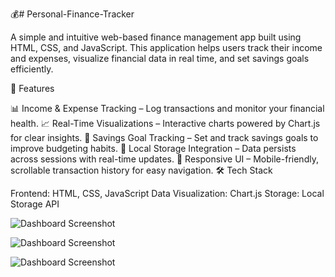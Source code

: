 💰# Personal-Finance-Tracker

A simple and intuitive web-based finance management app built using HTML, CSS, and JavaScript. This application helps users track their income and expenses, visualize financial data in real time, and set savings goals efficiently.

🚀 Features

📊 Income & Expense Tracking – Log transactions and monitor your financial health. 
📈 Real-Time Visualizations – Interactive charts powered by Chart.js for clear insights. 
🎯 Savings Goal Tracking – Set and track savings goals to improve budgeting habits.
💾 Local Storage Integration – Data persists across sessions with real-time updates.
📱 Responsive UI – Mobile-friendly, scrollable transaction history for easy navigation.
🛠️ Tech Stack

Frontend: HTML, CSS, JavaScript
Data Visualization: Chart.js
Storage: Local Storage API

![Dashboard Screenshot](https://private-user-images.githubusercontent.com/197348265/408822421-9cfa77e3-b4ec-4536-a2bd-e078b1d32f01.png?jwt=eyJhbGciOiJIUzI1NiIsInR5cCI6IkpXVCJ9.eyJpc3MiOiJnaXRodWIuY29tIiwiYXVkIjoicmF3LmdpdGh1YnVzZXJjb250ZW50LmNvbSIsImtleSI6ImtleTUiLCJleHAiOjE3Mzg0MzkzMzAsIm5iZiI6MTczODQzOTAzMCwicGF0aCI6Ii8xOTczNDgyNjUvNDA4ODIyNDIxLTljZmE3N2UzLWI0ZWMtNDUzNi1hMmJkLWUwNzhiMWQzMmYwMS5wbmc_WC1BbXotQWxnb3JpdGhtPUFXUzQtSE1BQy1TSEEyNTYmWC1BbXotQ3JlZGVudGlhbD1BS0lBVkNPRFlMU0E1M1BRSzRaQSUyRjIwMjUwMjAxJTJGdXMtZWFzdC0xJTJGczMlMkZhd3M0X3JlcXVlc3QmWC1BbXotRGF0ZT0yMDI1MDIwMVQxOTQzNTBaJlgtQW16LUV4cGlyZXM9MzAwJlgtQW16LVNpZ25hdHVyZT0xOGYxOTFiYjllM2I5NzQ5NWUzYWViMGYwYmY0NmQxYmNjNmFjNTVjYTViYzhiMWQ0ZjAwMTE4MzRhMDIxYTBkJlgtQW16LVNpZ25lZEhlYWRlcnM9aG9zdCJ9.Jg9MKWk2j9v4EpXy2AHD5acJPfMtLxmuPNNfn8WB484)


![Dashboard Screenshot](https://private-user-images.githubusercontent.com/197348265/408822420-19ac9951-759e-4264-9160-085c7a1e8870.png?jwt=eyJhbGciOiJIUzI1NiIsInR5cCI6IkpXVCJ9.eyJpc3MiOiJnaXRodWIuY29tIiwiYXVkIjoicmF3LmdpdGh1YnVzZXJjb250ZW50LmNvbSIsImtleSI6ImtleTUiLCJleHAiOjE3Mzg0Mzk0NDgsIm5iZiI6MTczODQzOTE0OCwicGF0aCI6Ii8xOTczNDgyNjUvNDA4ODIyNDIwLTE5YWM5OTUxLTc1OWUtNDI2NC05MTYwLTA4NWM3YTFlODg3MC5wbmc_WC1BbXotQWxnb3JpdGhtPUFXUzQtSE1BQy1TSEEyNTYmWC1BbXotQ3JlZGVudGlhbD1BS0lBVkNPRFlMU0E1M1BRSzRaQSUyRjIwMjUwMjAxJTJGdXMtZWFzdC0xJTJGczMlMkZhd3M0X3JlcXVlc3QmWC1BbXotRGF0ZT0yMDI1MDIwMVQxOTQ1NDhaJlgtQW16LUV4cGlyZXM9MzAwJlgtQW16LVNpZ25hdHVyZT1hODZkMjE4NmRlZDNiNDMwMzViNTYzZTYxYzViMzMxNzkzYTExNDFmMTJmN2Q0YWQ5OWQwMDRkYTQ3NGM3ZDk0JlgtQW16LVNpZ25lZEhlYWRlcnM9aG9zdCJ9.sEVlVC9zNsLyrpfT5r7YT5ji6pmmQ2fkKX4wNNjE2VI)

![Dashboard Screenshot](https://private-user-images.githubusercontent.com/197348265/408822422-23da7e83-a69a-4385-9f16-868540aba5a2.png?jwt=eyJhbGciOiJIUzI1NiIsInR5cCI6IkpXVCJ9.eyJpc3MiOiJnaXRodWIuY29tIiwiYXVkIjoicmF3LmdpdGh1YnVzZXJjb250ZW50LmNvbSIsImtleSI6ImtleTUiLCJleHAiOjE3Mzg0Mzk1MDYsIm5iZiI6MTczODQzOTIwNiwicGF0aCI6Ii8xOTczNDgyNjUvNDA4ODIyNDIyLTIzZGE3ZTgzLWE2OWEtNDM4NS05ZjE2LTg2ODU0MGFiYTVhMi5wbmc_WC1BbXotQWxnb3JpdGhtPUFXUzQtSE1BQy1TSEEyNTYmWC1BbXotQ3JlZGVudGlhbD1BS0lBVkNPRFlMU0E1M1BRSzRaQSUyRjIwMjUwMjAxJTJGdXMtZWFzdC0xJTJGczMlMkZhd3M0X3JlcXVlc3QmWC1BbXotRGF0ZT0yMDI1MDIwMVQxOTQ2NDZaJlgtQW16LUV4cGlyZXM9MzAwJlgtQW16LVNpZ25hdHVyZT0zNTg1YmM5NGJmNjlhNzcxZWYxZTIyYWQ4ODZkZTg3NDExNjI5ZWM3MDI0NmUyZTE3MGI0MDQ5YTZlMmFiZmVlJlgtQW16LVNpZ25lZEhlYWRlcnM9aG9zdCJ9.dDr5F_bPb453lUQC5cb0vH-D-PS2RQ7uF5bBa1KAaas)

